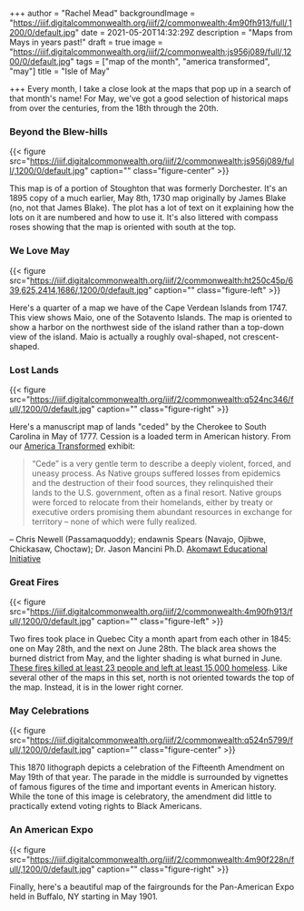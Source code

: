 +++
author = "Rachel Mead"
backgroundImage = "https://iiif.digitalcommonwealth.org/iiif/2/commonwealth:4m90fh913/full/,1200/0/default.jpg"
date = 2021-05-20T14:32:29Z
description = "Maps from Mays in years past!"
draft = true
image = "https://iiif.digitalcommonwealth.org/iiif/2/commonwealth:js956j089/full/,1200/0/default.jpg"
tags = ["map of the month", "america transformed", "may"]
title = "Isle of May"

+++
Every month, I take a close look at the maps that pop up in a search of that month's name! For May, we've got a good selection of historical maps from over the centuries, from the 18th through the 20th.

### Beyond the Blew-hills

{{< figure src="https://iiif.digitalcommonwealth.org/iiif/2/commonwealth:js956j089/full/,1200/0/default.jpg" caption="" class="figure-center" >}}

This map is of a portion of Stoughton that was formerly Dorchester. It's an 1895 copy of a much earlier, May 8th, 1730 map originally by James Blake (no, not that James Blake). The plot has a lot of text on it explaining how the lots on it are numbered and how to use it. It's also littered with compass roses showing that the map is oriented with south at the top.

### We Love May

{{< figure src="https://iiif.digitalcommonwealth.org/iiif/2/commonwealth:ht250c45p/639,625,2414,1686/,1200/0/default.jpg" caption="" class="figure-left" >}}

Here's a quarter of a map we have of the Cape Verdean Islands from 1747. This view shows Maio, one of the Sotavento Islands. The map is oriented to show a harbor on the northwest side of the island rather than a top-down view of the island. Maio is actually a roughly oval-shaped, not crescent-shaped.

### Lost Lands

{{< figure src="https://iiif.digitalcommonwealth.org/iiif/2/commonwealth:q524nc346/full/,1200/0/default.jpg" caption="" class="figure-right" >}}

Here's a manuscript map of lands "ceded" by the Cherokee to South Carolina in May of 1777. Cession is a loaded term in American history. From our [America Transformed]() exhibit:

> “Cede” is a very gentle term to describe a deeply violent, forced, and uneasy process. As Native groups suffered losses from epidemics and the destruction of their food sources, they relinquished their lands to the U.S. government, often as a final resort. Native groups were forced to relocate from their homelands, either by treaty or executive orders promising them abundant resources in exchange for territory – none of which were fully realized.

– Chris Newell (Passamaquoddy); endawnis Spears (Navajo, Ojibwe, Chickasaw, Choctaw); Dr. Jason Mancini Ph.D. [Akomawt Educational Initiative](https://www.akomawt.org/)

### Great Fires

{{< figure src="https://iiif.digitalcommonwealth.org/iiif/2/commonwealth:4m90fh913/full/,1200/0/default.jpg" caption="" class="figure-left" >}}

Two fires took place in Quebec City a month apart from each other in 1845: one on May 28th, and the next on June 28th. The black area shows the burned district from May, and the lighter shading is what burned in June. [These fires killed at least 23 people and left at least 15,000 homeless](https://www.thecanadianencyclopedia.ca/en/article/fire-disasters). Like several other of the maps in this set, north is not oriented towards the top of the map. Instead, it is in the lower right corner.

### May Celebrations

{{< figure src="https://iiif.digitalcommonwealth.org/iiif/2/commonwealth:q524n5799/full/,1200/0/default.jpg" caption="" class="figure-center" >}}

This 1870 lithograph depicts a celebration of the Fifteenth Amendment on May 19th of that year. The parade in the middle is surrounded by vignettes of famous figures of the time and important events in American history. While the tone of this image is celebratory, the amendment did little to practically extend voting rights to Black Americans.

### An American Expo

{{< figure src="https://iiif.digitalcommonwealth.org/iiif/2/commonwealth:4m90f228n/full/,1200/0/default.jpg" caption="" class="figure-right" >}}

Finally, here's a beautiful map of the fairgrounds for the Pan-American Expo held in Buffalo, NY starting in May 1901. 